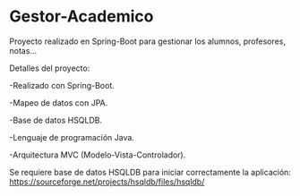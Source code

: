 # Gestor-Academico

Proyecto realizado en Spring-Boot para gestionar los alumnos, profesores, notas... 

Detalles del proyecto:

  -Realizado con Spring-Boot.
	
  -Mapeo de datos con JPA.
	
  -Base de datos HSQLDB.
	
  -Lenguaje de programación Java.
	
  -Arquitectura MVC (Modelo-Vista-Controlador).
	

Se requiere base de datos HSQLDB para iniciar correctamente la aplicación:
https://sourceforge.net/projects/hsqldb/files/hsqldb/
